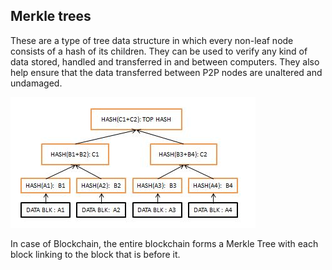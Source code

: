 ## Merkle trees

These are a type of tree data structure in which every non-leaf node consists of a hash of its children.
They can be used to verify any kind of data stored, handled and transferred in and between computers.
They also help ensure that the data transferred between P2P nodes are unaltered and undamaged.

![merkle.jpg](/assets/merkle.JPG)

In case of Blockchain, the entire blockchain forms a Merkle Tree with each block linking to the block that is before it.

